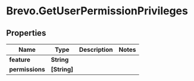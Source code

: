 # Brevo.GetUserPermissionPrivileges

## Properties
Name | Type | Description | Notes
------------ | ------------- | ------------- | -------------
**feature** | **String** |  | 
**permissions** | **[String]** |  | 


